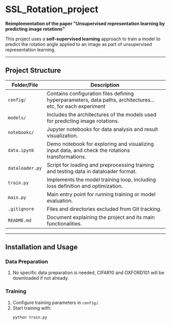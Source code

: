 # SSL_Rotation_project

**Reimplementation of the paper "Unsupervised representation learning by predicting image rotations"**

This project uses a **self-supervised learning** approach to train a model to predict the rotation angle applied to an image as part of unsupervised representation learning.

---

## Project Structure

| **Folder/File**             | **Description**                                                                                                                                                                   |
|-----------------------------|-----------------------------------------------------------------------------------------------------------------------------------------------------------------------------------|
| `config/`                  | Contains configuration files defining hyperparameters, data paths, architectures... etc, for each experiment                                                                                                           |
| `models/`                  | Includes the architectures of the models used for predicting image rotations.                                                                                                     |
| `notebooks/`               | Jupyter notebooks for data analysis and result visualization.                                                                                                                     |
| `data.ipynb`               | Demo notebook for exploring and visualizing input data, and check the rotations transformations.                                                                                                                                |
| `dataloader.py`            | Script for loading and preprocessing training and testing data in dataloader format.                                                                                                                   |
| `train.py`                 | Implements the model training loop, including loss definition and optimization.                                                                                                   |
| `main.py`                  | Main entry point for running training or model evaluation.                                                                                                                        |
| `.gitignore`               | Files and directories excluded from Git tracking.                                                                                                                                |
| `README.md`                | Document explaining the project and its main functionalities.                                                                                                                     |

---

## Installation and Usage

### Data Preparation
1. No specific data preparation is needed, CIFAR10 and OXFORD101 will be downloaded if not already.

   
### Training
1. Configure training parameters in `config/`.
2. Start training with:
   ```bash
   python train.py
